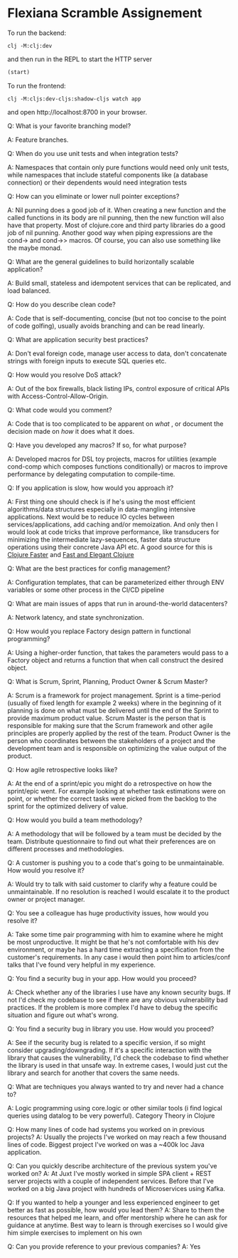 # Flexiana Scramble Assignement

To run the backend:

```shell
clj -M:clj:dev
```

and then run in the REPL to start the HTTP server 
```clojure
(start)
```

To run the frontend:
```shell
clj -M:cljs:dev-cljs:shadow-cljs watch app
```

and open http://localhost:8700 in your browser.

Q: What is your favorite branching model?

A: Feature branches.

Q: When do you use unit tests and when integration tests?

A: Namespaces that contain only pure functions would need only unit tests, while namespaces that include stateful
components like (a database connection) or their dependents would need integration tests

Q: How can you eliminate or lower null pointer exceptions?

A: Nil punning does a good job of it. When creating a new function and the called functions in its body are nil punning,
then the new function will also have that property. Most of clojure.core and third party libraries do a good job of nil
punning. Another good way when piping expressions are the cond-> and cond->> macros. Of course, you can also use
something like the maybe monad.

Q: What are the general guidelines to build horizontally scalable application?

A: Build small, stateless and idempotent services that can be replicated, and load balanced.

Q: How do you describe clean code?

A: Code that is self-documenting, concise (but not too concise to the point of code golfing), usually avoids branching
and can be read linearly.

Q: What are application security best practices?

A: Don't eval foreign code, manage user access to data, don't concatenate strings with foreign inputs to execute SQL
queries etc.

Q: How would you resolve DoS attack?

A: Out of the box firewalls, black listing IPs, control exposure of critical APIs with Access-Control-Allow-Origin.

Q: What code would you comment?

A: Code that is too complicated to be apparent on _what_ , or document the decision made on _how_ it does what it does.

Q: Have you developed any macros? If so, for what purpose?

A: Developed macros for DSL toy projects, macros for utilities (example cond-comp which composes functions
conditionally) or macros to improve performance by delegating computation to compile-time.

Q: If you application is slow, how would you approach it?

A: First thing one should check is if he's using the most efficient algorithms/data structures especially in
data-mangling intensive applications. Next would be to reduce IO cycles between services/applications, add caching
and/or memoization. And only then I would look at code tricks that improve performance, like transducers for minimizing
the intermediate lazy-sequences, faster data structure operations using their concrete Java API etc. A good source for
this is [Clojure Faster](https://tech.redplanetlabs.com/2020/09/02/clojure-faster/)
and [Fast and Elegant Clojure](https://bsless.github.io/fast-and-elegant-clojure/)

Q: What are the best practices for config management?

A: Configuration templates, that can be parameterized either through ENV variables or some other process in the CI/CD
pipeline

Q: What are main issues of apps that run in around-the-world datacenters?

A: Network latency, and state synchronization.

Q: How would you replace Factory design pattern in functional programming?

A: Using a higher-order function, that takes the parameters would pass to a Factory object and returns a function that when call construct the desired object.

Q: What is Scrum, Sprint, Planning, Product Owner & Scrum Master?

A: Scrum is a framework for project management. Sprint is a time-period (usually of fixed length for example 2 weeks) where in the beginning of it planning is done on what must be delivered until the end of the Sprint to provide maximum product value. Scrum Master is the person that is responsible for making sure that the Scrum framework and other agile principles are properly applied by the rest of the team. Product Owner is the person who coordinates between the stakeholders of a project and the development team and is responsible on optimizing the value output of the product.

Q: How agile retrospective looks like?

A: At the end of a sprint/epic you might do a retrospective on how the sprint/epic went. For example looking at whether task estimations were on point, or whether the correct tasks were picked from the backlog to the sprint for the optimized delivery of value.

Q: How would you build a team methodology?

A: A methodology that will be followed by a team must be decided by the team. Distribute questionnaire to find out what their preferences are on different processes and methodologies.

Q: A customer is pushing you to a code that's going to be unmaintainable. How would you resolve it?

A: Would try to talk with said customer to clarify why a feature could be unmaintainable. If no resolution is reached I would escalate it to the product owner or project manager.

Q: You see a colleague has huge productivity issues, how would you resolve it?

A: Take some time pair programming with him to examine where he might be most unproductive. It might be that he's not comfortable with his dev environment, or maybe has a hard time extracting a specification from the customer's requirements. In any case i would then point him to articles/conf talks that I've found very helpful in my experience.

Q: You find a security bug in your app. How would you proceed?

A: Check whether any of the libraries I use have any known security bugs. If not I'd check my codebase to see if there are any obvious vulnerability bad practices. If the problem is more complex I'd have to debug the specific situation and figure out what's wrong.

Q: You find a security bug in library you use. How would you proceed?

A: See if the security bug is related to a specific version, if so might consider upgrading/downgrading. If it's a specific interaction with the library that causes the vulnerability, I'd check the codebase to find whether the library is used in that unsafe way. In extreme cases, I would just cut the library and search for another that covers the same needs.

Q: What are techniques you always wanted to try and never had a chance to?

A: Logic programming using core.logic or other similar tools (i find logical queries using datalog to be very powerful). Category Theory in Clojure

Q: How many lines of code had systems you worked on in previous projects?
A: Usually the projects I've worked on may reach a few thousand lines of code. Biggest project I've worked on was a ~400k loc Java application.

Q: Can you quickly describe architecture of the previous system you've worked on?
A: At Juxt I've mostly worked in simple SPA client + REST server projects with a couple of independent services. Before that I've worked on a big Java project with hundreds of Microservices using Kafka.

Q: If you wanted to help a younger and less experienced engineer to get better as fast as possible, how would you lead them?
A: Share to them the resources that helped me learn, and offer mentorship where he can ask for guidance at anytime. Best way to learn is through exercises so I would give him simple exercises to implement on his own

Q: Can you provide reference to your previous companies?
A: Yes